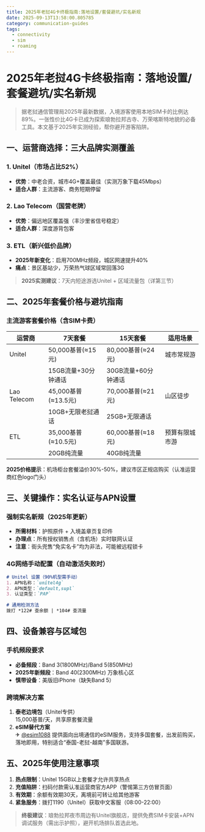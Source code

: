 ```yaml
---
title: 2025年老挝4G卡终极指南:落地设置/套餐避坑/实名新规
date: 2025-09-13T13:58:00.805785
category: communication-guides
tags:
  - connectivity
  - sim
  - roaming
---
```


# 2025年老挝4G卡终极指南：落地设置/套餐避坑/实名新规

> 据老挝通信管理局2025年最新数据，入境游客使用本地SIM卡的比例达89%。一张性价比4G卡已成为探索琅勃拉邦古寺、万荣喀斯特地貌的必备工具。本文基于2025年实测经验，帮你避开游客陷阱。

## 一、运营商选择：三大品牌实测覆盖
### 1. **Unitel**（市场占比52%）
- **优势**：中老合资，城市4G+覆盖最佳（实测万象下载45Mbps）
- **适合人群**：主流游客、商务短期停留

### 2. **Lao Telecom**（国营老牌）
- **优势**：偏远地区覆盖强（丰沙里省信号稳定）
- **适合人群**：深度游背包客

### 3. **ETL**（新兴低价品牌）
- **2025年新变化**：启用700MHz频段，城区网速提升40%
- **痛点**：景区基站少，万荣热气球区域常回落3G

> **2025实测建议**：7天内短途游选Unitel + 区域流量包（详第三节）

## 二、2025年套餐价格与避坑指南
### 主流游客套餐价格（含SIM卡费）
| 运营商     | 7天套餐              | 15天套餐            | 适用场景         |
|------------|----------------------|---------------------|------------------|
| Unitel     | 50,000基普(≈15元)    | 80,000基普(≈24元)   | 城市常规游       |
|            | 15GB流量+30分钟通话  | 30GB流量+60分钟通话 |                  |
| Lao Telecom| 45,000基普(≈13.5元)  | 70,000基普(≈21元)   | 山区徒步         |
|            | 10GB+无限老挝通话    | 25GB+无限通话       |                  |
| ETL        | 35,000基普(≈10.5元)  | 60,000基普(≈18元)   | 预算有限城市游   |
|            | 20GB纯流量           | 40GB纯流量          |                  |

**2025价格提示**：机场柜台套餐溢价30%-50%，建议市区正规店购买（认准运营商红色logo门头）

## 三、关键操作：实名认证与APN设置
### 强制实名新规（2025年更新）
- **所需材料**：护照原件 + 入境盖章页复印件
- **办理点**：所有授权销售点（含机场）实时联网认证
- **注意**：街头兜售“免实名卡”均为非法，可能被远程锁卡

### 4G网络手动配置（自动激活失败时）
```markdown
# Unitel 设置（90%机型需手动）
1. APN名称：`unitel4g`  
2. APN类型：`default,supl`
3. 认证类型：`PAP`

# 通用检测方法
拨打 *122# 查余额 | *104# 查流量
```

## 四、设备兼容与区域包
### 手机频段要求
- **必备频段**：Band 3(1800MHz)/Band 5(850MHz)
- **2025年新频段**：Band 40(2300MHz) 万象核心区
- **慎带设备**：美版旧iPhone（缺失Band 5）

### 跨境解决方案
1. **泰老边境包**（Unitel专供）  
   15,000基普/天，共享原套餐流量
2. **eSIM替代方案**  
   ✈ [@esim1088](https://t.me/s/esim1088) 提供面向出境通信的eSIM服务，支持多国套餐，出发前购买，落地即用，特别适合“泰国-老挝-越南”多国联游。

## 五、2025年使用注意事项
1. **热点限制**：Unitel 15GB以上套餐才允许共享热点
2. **充值陷阱**：扫码付款需认准运营商官方APP（警惕第三方仿冒页面）
3. **有效期**：余额有效期30天，离境前可转让给其他游客
4. **紧急服务**：拨打1190（Unitel）获取中文客服（08:00-22:00）

> **终极建议**：琅勃拉邦夜市周边有Unitel旗舰店，提供免费SIM卡安装+APN调试服务（需出示护照），避开机场排队首选此地。